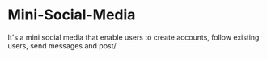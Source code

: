 # Mini-Social-Media
It's a mini social media that enable users to create accounts, follow existing users, send messages and post/
